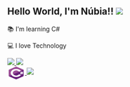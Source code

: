 ## Hello World, I'm Núbia!! <img src=https://github.com/TheDudeThatCode/TheDudeThatCode/blob/master/Assets/Earth.gif width="30">
:books: I'm learning C#

💻 I love Technology
<div>
  <a href="https://github.com/nubiapeixer">   
  <img height="140em"  src="https://github-readme-stats.vercel.app/api?username=nubiapeixer&show_icons=true&theme=cobalt&include_all_commits=true&count_private=true"/> 
  <img height="140em"  src="https://github-readme-stats.vercel.app/api/top-langs/?username=nubiapeixer&layout=compact&langs_count=7&theme=cobalt"/>
    </div>
 <img align="center" alt="Rafa-Csharp" height="30" width="40" src="https://raw.githubusercontent.com/devicons/devicon/master/icons/csharp/csharp-original.svg">  
 </div>
  <a href="https://www.linkedin.com/in/nubiapeixer/" target="_blank"><img src="https://img.shields.io/badge/-LinkedIn-%230077B5?style=for-the-badge&logo=linkedin&logoColor=white" target="_blank"></a>    
</div>
